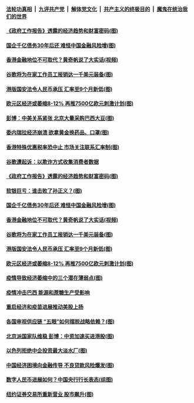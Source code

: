 ####  [法轮功真相](../../../../basic/blob/master/README.md?t=05281701) &nbsp;|&nbsp; [九评共产党](../../../../9ping.md/blob/master/README.md?t=05281701) &nbsp;|&nbsp; [解体党文化](../../../../jtdwh.md/blob/master/README.md?t=05281701)  &nbsp;|&nbsp; [共产主义的终极目的](../../../../gczydzjmd.md/blob/master/README.md?t=05281701) &nbsp;|&nbsp; [魔鬼在统治我们的世界](../../../../mgztzwmdsj.md/blob/master/README.md?t=05281701) 

#### [《政府工作报告》透露的经济趋势和财富密码(图)](../pages/p5/934695.md?t=05281701) 

#### [国企千亿债务30年后还 难怪中国金融风险增(图)](../pages/p5/934651.md?t=05281701) 

#### [香港金融地位不可取代？黄奇帆说了大实话(视频)](../pages/p5/934675.md?t=05281701) 

#### [谷歌将为在家工作员工报销达一千美元装备(图)](../pages/p5/934672.md?t=05281701) 

#### [港版国安法令人民币承压 汇率至9个月新低(图)](../pages/p5/934633.md?t=05281701) 

#### [欧元区经济或萎缩8-12% 再推7500亿欧元刺激计划(图)](../pages/p5/934652.md?t=05281701) 

#### [彭博：中美关系紧张 北京大量采购巴西大豆(图)](../pages/p5/934727.md?t=05281701) 

#### [委内瑞拉经济崩溃 欲拿黄金换药品、口罩(图)](../pages/p5/934726.md?t=05281701) 

#### [香港特殊优惠税率恐中止 市场关注联系汇率制(图)](../pages/p5/934718.md?t=05281701) 

#### [谷歌遭起诉：以欺诈方式收集消费者数据](../pages/p5/934712.md?t=05281701) 

#### [《政府工作报告》透露的经济趋势和财富密码(图)](../pages/p5/934695.md?t=05281701) 

#### [软银巨亏：谁击败了孙正义？(图)](../pages/p5/934685.md?t=05281701) 

#### [国企千亿债务30年后还 难怪中国金融风险增(图)](../pages/p5/934651.md?t=05281701) 

#### [香港金融地位不可取代？黄奇帆说了大实话(视频)](../pages/p5/934675.md?t=05281701) 

#### [谷歌将为在家工作员工报销达一千美元装备(图)](../pages/p5/934672.md?t=05281701) 

#### [港版国安法令人民币承压 汇率至9个月新低(图)](../pages/p5/934633.md?t=05281701) 

#### [欧元区经济或萎缩8-12% 再推7500亿欧元刺激计划(图)](../pages/p5/934652.md?t=05281701) 

#### [疫情导致经济萎缩中的三个潜在薄弱点(图)](../pages/p5/934643.md?t=05281701) 

#### [疫情冲击巴西 能源和蔗糖生产受影响](../pages/p5/934641.md?t=05281701) 

#### [重启经济和疫苗进展推动美股上扬](../pages/p5/934639.md?t=05281701) 

#### [各国审视供应链 “五眼”如何摆脱战略依赖？(图)](../pages/p5/934594.md?t=05281701) 

#### [北京派国家队维稳 彭博：中资加速买进港股(图)](../pages/p5/934620.md?t=05281701) 

#### [以色列拒绝中企投资最大淡水厂(图)](../pages/p5/934617.md?t=05281701) 

#### [中国经济困境向金融传导 不良贷款风险爆发(图)](../pages/p5/934568.md?t=05281701) 

#### [数字人民币进展如何？中国央行行长表态(组图)](../pages/p5/934550.md?t=05281701) 

#### [纽约证券交易所重新营业 股市飙升(图)](../pages/p5/934542.md?t=05281701) 

